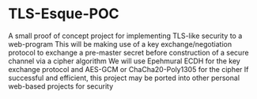 # TLS-Esque-POC
A small proof of concept project for implementing TLS-like security to a web-program
This will be making use of a key exchange/negotiation protocol to exchange a pre-master secret before construction of a secure channel via a cipher algorithm
We will use Epehmural ECDH for the key exchange protocol and AES-GCM or ChaCha20-Poly1305 for the cipher
If successful and efficient, this project may be ported into other personal web-based projects for security
